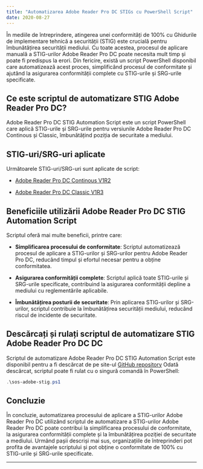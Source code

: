 ```yaml
---
title: "Automatizarea Adobe Reader Pro DC STIGs cu PowerShell Script"
date: 2020-08-27
---
```


În mediile de întreprindere, atingerea unei conformități de 100% cu Ghidurile de implementare tehnică a securității (STIG) este crucială pentru îmbunătățirea securității mediului. Cu toate acestea, procesul de aplicare manuală a STIG-urilor Adobe Reader Pro DC poate necesita mult timp și poate fi predispus la erori. Din fericire, există un script PowerShell disponibil care automatizează acest proces, simplificând procesul de conformitate și ajutând la asigurarea conformității complete cu STIG-urile și SRG-urile specificate.

## Ce este scriptul de automatizare STIG Adobe Reader Pro DC?

Adobe Reader Pro DC STIG Automation Script este un script PowerShell care aplică STIG-urile și SRG-urile pentru versiunile Adobe Reader Pro DC Continous și Classic, îmbunătățind poziția de securitate a mediului.

## STIG-uri/SRG-uri aplicate

Următoarele STIG-uri/SRG-uri sunt aplicate de script:

- [Adobe Reader Pro DC Continous V1R2](https://dl.dod.cyber.mil/wp-content/uploads/stigs/zip/U_Adobe_Acrobat_Pro_DC_Classic_V1R3_STIG.zip)

- [Adobe Reader Pro DC Classic V1R3](https://dl.dod.cyber.mil/wp-content/uploads/stigs/zip/U_Adobe_Acrobat_Pro_DC_Continuous_V1R2_STIG.zip)

## Beneficiile utilizării Adobe Reader Pro DC STIG Automation Script

Scriptul oferă mai multe beneficii, printre care:

- **Simplificarea procesului de conformitate**: Scriptul automatizează procesul de aplicare a STIG-urilor și SRG-urilor pentru Adobe Reader Pro DC, reducând timpul și efortul necesar pentru a obține conformitatea.

- **Asigurarea conformității complete**: Scriptul aplică toate STIG-urile și SRG-urile specificate, contribuind la asigurarea conformității depline a mediului cu reglementările aplicabile.

- **Îmbunătățirea posturii de securitate**: Prin aplicarea STIG-urilor și SRG-urilor, scriptul contribuie la îmbunătățirea securității mediului, reducând riscul de incidente de securitate.

## Descărcați și rulați scriptul de automatizare STIG Adobe Reader Pro DC DC

Scriptul de automatizare Adobe Reader Pro DC STIG Automation Script este disponibil pentru a fi descărcat de pe site-ul [GitHub repository](https://github.com/simeononsecurity/Adobe-Reader-DC-STIG-Script) Odată descărcat, scriptul poate fi rulat cu o singură comandă în PowerShell:

```powershell
.\sos-adobe-stig.ps1
```

## Concluzie

În concluzie, automatizarea procesului de aplicare a STIG-urilor Adobe Reader Pro DC utilizând scriptul de automatizare a STIG-urilor Adobe Reader Pro DC poate contribui la simplificarea procesului de conformitate, la asigurarea conformității complete și la îmbunătățirea poziției de securitate a mediului. Urmând pașii descriși mai sus, organizațiile de întreprinderi pot profita de avantajele scriptului și pot obține o conformitate de 100% cu STIG-urile și SRG-urile specificate.

___________